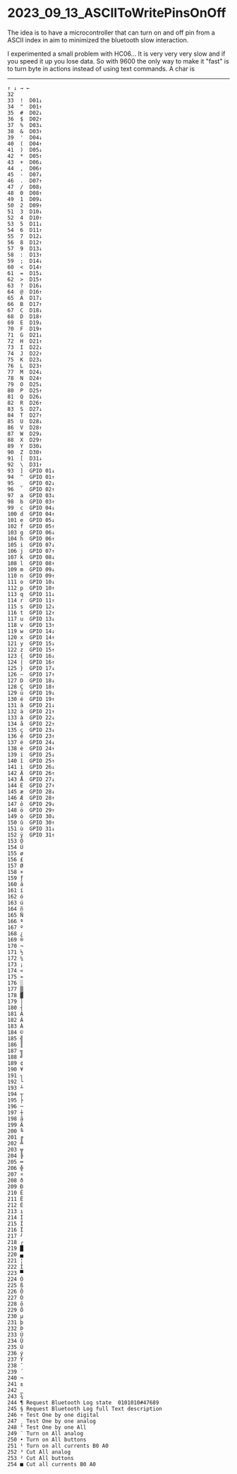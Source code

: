 # 2023_09_13_ASCIIToWritePinsOnOff
The idea is to have a microcontroller that can turn on and off pin from a ASCII index in aim to minimized the bluetooth slow interaction.


I experimented a small problem with HC06... It is very very very slow and if you speed it up you lose data.
So with 9600 the only way to make it "fast" is to turn byte in actions instead of using text commands.
A char is 


----------------------------------------------------

```
↑ ↓ → ←
32	 
33	!  D01↓
34	"  D01↑
35	#  D02↓
36	$  D02↑
37	%  D03↓
38	&  D03↑
39	'  D04↓
40	(  D04↑
41	)  D05↓
42	*  D05↑
43	+  D06↓
44	,  D06↑
45	-  D07↓
46	.  D07↑
47	/  D08↓
48	0  D08↑
49	1  D09↓
50	2  D09↑
51	3  D10↓
52	4  D10↑
53	5  D11↓
54	6  D11↑
55	7  D12↓
56	8  D12↑
57	9  D13↓
58	:  D13↑
59	;  D14↓
60	<  D14↑
61	=  D15↓
62	>  D15↑
63	?  D16↓
64	@  D16↑
65	A  D17↓
66	B  D17↑
67	C  D18↓
68	D  D18↑
69	E  D19↓
70	F  D19↑
71	G  D21↓
72	H  D21↑
73	I  D22↓
74	J  D22↑
75	K  D23↓
76	L  D23↑
77	M  D24↓
78	N  D24↑
79	O  D25↓
80	P  D25↑
81	Q  D26↓
82	R  D26↑
83	S  D27↓
84	T  D27↑
85	U  D28↓
86	V  D28↑
87	W  D29↓
88	X  D29↑
89	Y  D30↓
90	Z  D30↑
91	[  D31↓
92	\  D31↑
93	]  GPIO 01↓
94	^  GPIO 01↑
95	_  GPIO 02↓
96	`  GPIO 02↑
97	a  GPIO 03↓
98	b  GPIO 03↑
99	c  GPIO 04↓
100	d  GPIO 04↑
101	e  GPIO 05↓
102	f  GPIO 05↑
103	g  GPIO 06↓
104	h  GPIO 06↑
105	i  GPIO 07↓
106	j  GPIO 07↑
107	k  GPIO 08↓
108	l  GPIO 08↑
109	m  GPIO 09↓
110	n  GPIO 09↑
111	o  GPIO 10↓
112	p  GPIO 10↑
113	q  GPIO 11↓
114	r  GPIO 11↑
115	s  GPIO 12↓
116	t  GPIO 12↑
117	u  GPIO 13↓
118	v  GPIO 13↑
119	w  GPIO 14↓
120	x  GPIO 14↑
121	y  GPIO 15↓
122	z  GPIO 15↑
123	{  GPIO 16↓
124	|  GPIO 16↑
125	}  GPIO 17↓
126	~  GPIO 17↑
127	D  GPIO 18↓
128	Ç  GPIO 18↑
129	ü  GPIO 19↓ 
130	é  GPIO 19↑
131	â  GPIO 21↓	 
132	ä  GPIO 21↑ 
133	à  GPIO 22↓
134	å  GPIO 22↑
135	ç  GPIO 23↓
136	ê  GPIO 23↑	 
137	ë  GPIO 24↓
138	è  GPIO 24↑
139	ï  GPIO 25↓
140	î  GPIO 25↑	
141	ì  GPIO 26↓
142	Ä  GPIO 26↑
143	Å  GPIO 27↓
144	É  GPIO 27↑
145	æ  GPIO 28↓
146	Æ  GPIO 28↑
147	ô  GPIO 29↓	
148	ö  GPIO 29↑
149	ò  GPIO 30↓
150	û  GPIO 30↑
151	ù  GPIO 31↓
152	ÿ  GPIO 31↑
153	Ö 
154	Ü 
155	ø 
156	£ 
157	Ø 
158	× 
159	ƒ 
160	á 
161	í 
162	ó 
163	ú 
164	ñ 
165	Ñ 
166	ª 
167	º 
168	¿ 
169	® 
170	¬ 
171	½ 
172	¼ 
173	¡ 
174	« 
175	» 
176	░ 
177	▒ 
178	▓ 
179	│ 
180	┤ 
181	Á 
182	Â 
183	À 
184	© 
185	╣ 
186	║ 
187	╗ 
188	╝ 
189	¢ 
190	¥ 
191	┐ 
192	└ 
193	┴ 
194	┬ 
195	├ 
196	─ 
197	┼ 
198	ã 
199	Ã 
200	╚ 
201	╔ 
202	╩ 
203	╦ 
204	╠ 
205	═ 
206	╬ 
207	¤ 
208	ð 
209	Ð 
210	Ê 
211	Ë 
212	È 
213	ı 
214	Í 
215	Î 
216	Ï 
217	┘ 
218	┌ 
219	█ 
220	▄ 
221	¦ 
222	Ì 
223	▀ 
224	Ó 
225	ß
226	Ô		
227	Ò
228	õ
229	Õ
230	µ
231	þ
232	Þ
233	Ú	
234	Û		
235	Ù
236	ý
237	Ý
238	¯
239	´
240	¬
241	±
242	‗
243	¾
244	¶ Request Bluetooth Log state  0101010#47689
245	§ Request Bluetooth Log full Text description
246	÷ Test One by one digital
247	¸ Test One by one analog
248	° Test One by one All
249	¨ Turn on All analog
250	• Turn on All buttons
251	¹ Turn on all currents B0 A0
252	³ Cut All analog
253	² Cut All buttons
254	■ Cut all currents B0 A0 
		
```
